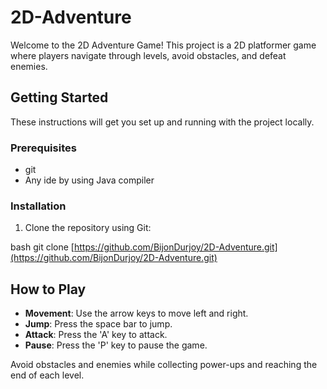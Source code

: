 # 2D-Adventure

Welcome to the 2D Adventure Game! This project is a 2D platformer game where players navigate through levels, avoid obstacles, and defeat enemies.

## Getting Started

These instructions will get you set up and running with the project locally.

### Prerequisites

* git
* Any ide by using Java compiler 

### Installation

1. Clone the repository using Git:

bash
git clone [https://github.com/BijonDurjoy/2D-Adventure.git](https://github.com/BijonDurjoy/2D-Adventure.git)

## How to Play

- **Movement**: Use the arrow keys to move left and right.
- **Jump**: Press the space bar to jump.
- **Attack**: Press the 'A' key to attack.
- **Pause**: Press the 'P' key to pause the game.

Avoid obstacles and enemies while collecting power-ups and reaching the end of each level.
